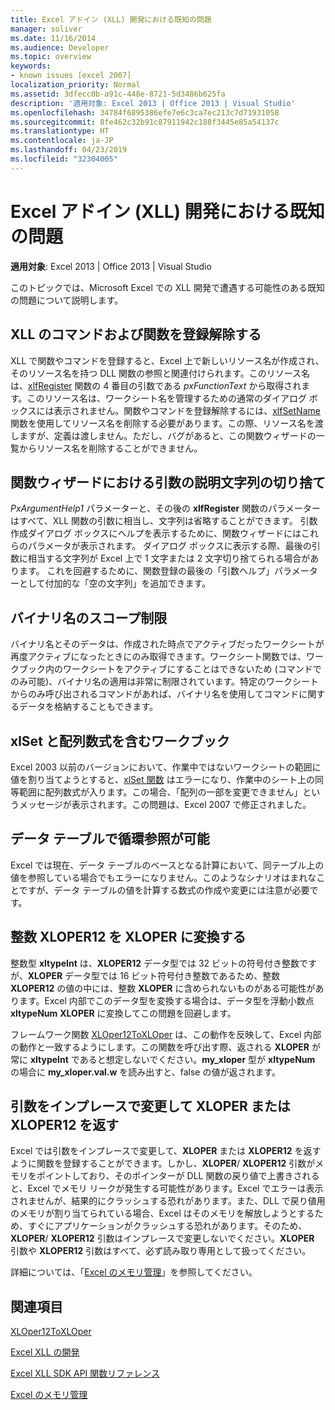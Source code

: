 ```yaml
---
title: Excel アドイン (XLL) 開発における既知の問題
manager: soliver
ms.date: 11/16/2014
ms.audience: Developer
ms.topic: overview
keywords:
- known issues [excel 2007]
localization_priority: Normal
ms.assetid: 3dfecc0b-a91c-448e-8721-5d3486b625fa
description: '適用対象: Excel 2013 | Office 2013 | Visual Studio'
ms.openlocfilehash: 34784f6895386efe7e6c3ca7ec213c7d71931058
ms.sourcegitcommit: 8fe462c32b91c87911942c188f3445e85a54137c
ms.translationtype: HT
ms.contentlocale: ja-JP
ms.lasthandoff: 04/23/2019
ms.locfileid: "32304005"
---
```

# <a name="known-issues-in-excel-xll-development"></a>Excel アドイン (XLL) 開発における既知の問題

 **適用対象**: Excel 2013 | Office 2013 | Visual Studio 
  
このトピックでは、Microsoft Excel での XLL 開発で遭遇する可能性のある既知の問題について説明します。
  
## <a name="unregistering-xll-commands-and-functions"></a>XLL のコマンドおよび関数を登録解除する

XLL で関数やコマンドを登録すると、Excel 上で新しいリソース名が作成され、そのリソース名を持つ DLL 関数の参照と関連付けられます。このリソース名は、[xlfRegister](xlfregister-form-1.md) 関数の 4 番目の引数である *pxFunctionText* から取得されます。このリソース名は、ワークシート名を管理するための通常のダイアログ ボックスには表示されません。関数やコマンドを登録解除するには、[xlfSetName](xlfsetname.md) 関数を使用してリソース名を削除する必要があります。この際、リソース名を渡しますが、定義は渡しません。ただし、バグがあると、この関数ウィザードの一覧からリソース名を削除することができません。 
  
## <a name="argument-description-string-truncation-in-the-function-wizard"></a>関数ウィザードにおける引数の説明文字列の切り捨て

*PxArgumentHelp1* パラメーターと、その後の **xlfRegister** 関数のパラメーターはすべて、XLL 関数の引数に相当し、文字列は省略することができます。 引数作成ダイアログ ボックスにヘルプを表示するために、関数ウィザードにはこれらのパラメータが表示されます。 ダイアログ ボックスに表示する際、最後の引数に相当する文字列が Excel 上で 1 文字または 2 文字切り捨てられる場合があります。 これを回避するために、関数登録の最後の「引数ヘルプ」パラメーターとして付加的な「空の文字列」を追加できます。
  
## <a name="binary-name-scope-limitation"></a>バイナリ名のスコープ制限

バイナリ名とそのデータは、作成された時点でアクティブだったワークシートが再度アクティブになったときにのみ取得できます。ワークシート関数では、ワークブック内のワークシートをアクティブにすることはできないため (コマンドでのみ可能)、バイナリ名の適用は非常に制限されています。特定のワークシートからのみ呼び出されるコマンドがあれば、バイナリ名を使用してコマンドに関するデータを格納することもできます。
  
## <a name="xlset-and-workbooks-with-array-formulas"></a>xlSet と配列数式を含むワークブック

Excel 2003 以前のバージョンにおいて、作業中ではないワークシートの範囲に値を割り当てようとすると、[xlSet 関数](xlset.md) はエラーになり、作業中のシート上の同等範囲に配列数式が入ります。この場合、「配列の一部を変更できません」というメッセージが表示されます。この問題は、Excel 2007 で修正されました。 
  
## <a name="circular-references-are-tolerated-in-data-tables"></a>データ テーブルで循環参照が可能

Excel では現在、データ テーブルのベースとなる計算において、同テーブル上の値を参照している場合でもエラーになりません。このようなシナリオはまれなことですが、データ テーブルの値を計算する数式の作成や変更には注意が必要です。
  
## <a name="converting-an-integer-xloper12-to-an-xloper"></a>整数 XLOPER12 を XLOPER に変換する

整数型 **xltypeInt** は、**XLOPER12** データ型では 32 ビットの符号付き整数ですが、**XLOPER** データ型では 16 ビット符号付き整数であるため、整数 **XLOPER12** の値の中には、整数 **XLOPER** に含められないものがある可能性があります。Excel 内部でこのデータ型を変換する場合は、データ型を浮動小数点 **xltypeNum** **XLOPER** に変換してこの問題を回避します。
  
フレームワーク関数 [XLOper12ToXLOper](xloper12toxloper.md) は、この動作を反映して、Excel 内部の動作と一致するようにします。この関数を呼び出す際、返される **XLOPER** が常に **xltypeInt** であると想定しないでください。**my_xloper** 型が **xltypeNum** の場合に **my_xloper.val.w** を読み出すと、false の値が返されます。
  
## <a name="returning-xloper-or-xloper12-by-modifying-arguments-in-place"></a>引数をインプレースで変更して XLOPER または XLOPER12 を返す

Excel では引数をインプレースで変更して、**XLOPER** または **XLOPER12** を返すように関数を登録することができます。しかし、**XLOPER**/ **XLOPER12** 引数がメモリをポイントしており、そのポインターが DLL 関数の戻り値で上書きされると、Excel でメモリ リークが発生する可能性があります。Excel でエラーは表示されませんが、結果的にクラッシュする恐れがあります。また、DLL で戻り値用のメモリが割り当てられている場合、Excel はそのメモリを解放しようとするため、すぐにアプリケーションがクラッシュする恐れがあります。そのため、**XLOPER**/ **XLOPER12** 引数はインプレースで変更しないでください。**XLOPER** 引数や **XLOPER12** 引数はすべて、必ず読み取り専用として扱ってください。 
  
詳細については、「[Excel のメモリ管理](memory-management-in-excel.md)」を参照してください。
  
## <a name="see-also"></a>関連項目



[XLOper12ToXLOper](xloper12toxloper.md)


[Excel XLL の開発](developing-excel-xlls.md)
  
[Excel XLL SDK API 関数リファレンス](excel-xll-sdk-api-function-reference.md)
  
[Excel のメモリ管理](memory-management-in-excel.md)

